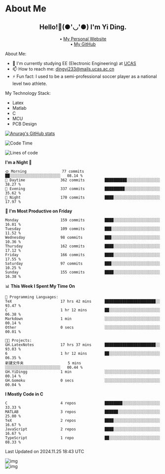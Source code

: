 # About Me

<h2 style="text-align:center;"> Hello!👋(●'◡'●) I'm Yi Ding.</h2>

<div style="text-align:center;">
  • <a href="https://yidingg.github.io/YiDingg">My Personal Website</a><br>
  • <a href="https://github.com/YiDingg">My GitHub</a>
</div>

About Me:
- 🔭 I'm currently studying EE (Electronic Engineering) at [UCAS](https://www.ucas.ac.cn/)
- 📫 How to reach me: dingyi233@mails.ucas.ac.cn
- ⚡ Fun fact: I used to be a semi-professional soccer player as a national level two athlete.

My Technology Stack:
- Latex
- Matlab
- C
- MCU
- PCB Design

[![Anurag's GitHub stats](https://github-readme-stats.vercel.app/api?username=YiDingg)](https://github.com/anuraghazra/github-readme-stats)

<!--START_SECTION:waka-->
![Code Time](http://img.shields.io/badge/Code%20Time-752%20hrs%2021%20mins-blue)

![Lines of code](https://img.shields.io/badge/From%20Hello%20World%20I%27ve%20Written-620.2%20thousand%20lines%20of%20code-blue)

**I'm a Night 🦉** 

```text
🌞 Morning                77 commits          ██░░░░░░░░░░░░░░░░░░░░░░░   08.14 % 
🌆 Daytime                362 commits         ██████████░░░░░░░░░░░░░░░   38.27 % 
🌃 Evening                337 commits         █████████░░░░░░░░░░░░░░░░   35.62 % 
🌙 Night                  170 commits         ████░░░░░░░░░░░░░░░░░░░░░   17.97 % 
```
📅 **I'm Most Productive on Friday** 

```text
Monday                   159 commits         ████░░░░░░░░░░░░░░░░░░░░░   16.81 % 
Tuesday                  109 commits         ███░░░░░░░░░░░░░░░░░░░░░░   11.52 % 
Wednesday                98 commits          ███░░░░░░░░░░░░░░░░░░░░░░   10.36 % 
Thursday                 162 commits         ████░░░░░░░░░░░░░░░░░░░░░   17.12 % 
Friday                   166 commits         ████░░░░░░░░░░░░░░░░░░░░░   17.55 % 
Saturday                 97 commits          ███░░░░░░░░░░░░░░░░░░░░░░   10.25 % 
Sunday                   155 commits         ████░░░░░░░░░░░░░░░░░░░░░   16.38 % 
```


📊 **This Week I Spent My Time On** 

```text
💬 Programming Languages: 
TeX                      17 hrs 42 mins      ███████████████████████░░   93.47 % 
C                        1 hr 12 mins        ██░░░░░░░░░░░░░░░░░░░░░░░   06.38 % 
Markdown                 1 min               ░░░░░░░░░░░░░░░░░░░░░░░░░   00.14 % 
Other                    0 secs              ░░░░░░░░░░░░░░░░░░░░░░░░░   00.01 % 

🐱‍💻 Projects: 
GH.LatexNotes            17 hrs 37 mins      ███████████████████████░░   93.03 % 
6                        1 hr 12 mins        ██░░░░░░░░░░░░░░░░░░░░░░░   06.35 % 
新建文件夹                    5 mins              ░░░░░░░░░░░░░░░░░░░░░░░░░   00.44 % 
GH.YiDingg               1 min               ░░░░░░░░░░░░░░░░░░░░░░░░░   00.14 % 
GH.Gomoku                0 secs              ░░░░░░░░░░░░░░░░░░░░░░░░░   00.04 % 
```

**I Mostly Code in C** 

```text
C                        4 repos             ████████░░░░░░░░░░░░░░░░░   33.33 % 
MATLAB                   3 repos             ██████░░░░░░░░░░░░░░░░░░░   25.00 % 
TeX                      2 repos             ████░░░░░░░░░░░░░░░░░░░░░   16.67 % 
JavaScript               2 repos             ████░░░░░░░░░░░░░░░░░░░░░   16.67 % 
TypeScript               1 repo              ██░░░░░░░░░░░░░░░░░░░░░░░   08.33 % 
```




 Last Updated on 2024.11.25 18:43 UTC
<!--END_SECTION:waka-->

<!-- Coding activity over the last year -->
<div class='center'><img src='https://wakatime.com/share/@YiDingg/260601e0-8e46-41ab-9832-d4d0ae5fd0bd.svg' alt='img'/></div>

<!-- Languages over the last year -->
<div class='center'><img src='https://wakatime.com/share/@YiDingg/99546fa3-4cc3-4808-ab6e-13f38e27aba1.svg' alt='img'/></div>
